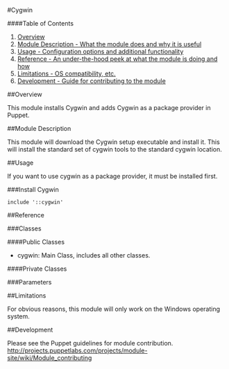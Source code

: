 #Cygwin

####Table of Contents

1. [Overview](#overview)
2. [Module Description - What the module does and why it is useful](#module-description)
3. [Usage - Configuration options and additional functionality](#usage)
4. [Reference - An under-the-hood peek at what the module is doing and how](#reference)
5. [Limitations - OS compatibility, etc.](#limitations)
6. [Development - Guide for contributing to the module](#development)

##Overview

This module installs Cygwin and adds Cygwin as a package provider in Puppet.   

##Module Description

This module will download the Cygwin setup executable and install it. This will install the standard set of cygwin tools to the standard cygwin location.

##Usage

If you want to use cygwin as a package provider, it must be installed first.

###Install Cygwin

```puppet
include '::cygwin'
```

##Reference

###Classes

####Public Classes

* cygwin: Main Class, includes all other classes.

####Private Classes

###Parameters

##Limitations

For obvious reasons, this module will only work on the Windows operating system.

##Development

Please see the Puppet guidelines for module contribution. http://projects.puppetlabs.com/projects/module-site/wiki/Module_contributing
